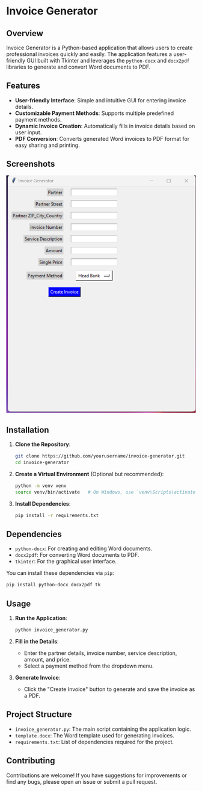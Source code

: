# Invoice Generator

## Overview

Invoice Generator is a Python-based application that allows users to create professional invoices quickly and easily. The application features a user-friendly GUI built with Tkinter and leverages the `python-docx` and `docx2pdf` libraries to generate and convert Word documents to PDF.

## Features

- **User-friendly Interface**: Simple and intuitive GUI for entering invoice details.
- **Customizable Payment Methods**: Supports multiple predefined payment methods.
- **Dynamic Invoice Creation**: Automatically fills in invoice details based on user input.
- **PDF Conversion**: Converts generated Word invoices to PDF format for easy sharing and printing.

## Screenshots

![Invoice Generator Screenshot](invoice.png)

## Installation

1. **Clone the Repository**:
   ```bash
   git clone https://github.com/yourusername/invoice-generator.git
   cd invoice-generator
   ```

2. **Create a Virtual Environment** (Optional but recommended):
   ```bash
   python -m venv venv
   source venv/bin/activate   # On Windows, use `venv\Scripts\activate`
   ```

3. **Install Dependencies**:
   ```bash
   pip install -r requirements.txt
   ```

## Dependencies

- `python-docx`: For creating and editing Word documents.
- `docx2pdf`: For converting Word documents to PDF.
- `tkinter`: For the graphical user interface.

You can install these dependencies via `pip`:
```bash
pip install python-docx docx2pdf tk
```

## Usage

1. **Run the Application**:
   ```bash
   python invoice_generator.py
   ```

2. **Fill in the Details**:
   - Enter the partner details, invoice number, service description, amount, and price.
   - Select a payment method from the dropdown menu.

3. **Generate Invoice**:
   - Click the "Create Invoice" button to generate and save the invoice as a PDF.

## Project Structure

- `invoice_generator.py`: The main script containing the application logic.
- `template.docx`: The Word template used for generating invoices.
- `requirements.txt`: List of dependencies required for the project.

## Contributing

Contributions are welcome! If you have suggestions for improvements or find any bugs, please open an issue or submit a pull request.
